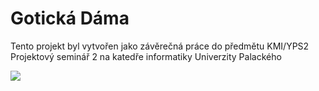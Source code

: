# Gotická Dáma

Tento projekt byl vytvořen jako závěrečná práce do předmětu KMI/YPS2 Projektový seminář 2 na katedře informatiky Univerzity Palackého

<img src="https://www.jan-lostak.eu/UeNh77" />

